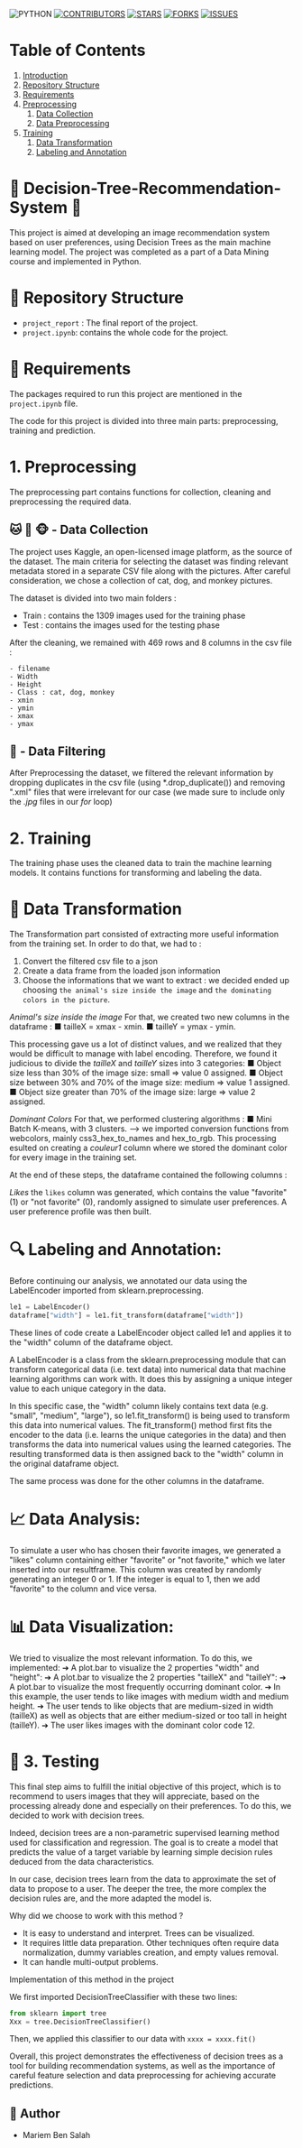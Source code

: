  
<img src="https://img.shields.io/badge/-Python-blue?style=for-the-badge&logo=python&logoColor=white" alt="PYTHON" /> [<img src="https://img.shields.io/github/contributors/Mariem-Ben-Salah/Demo-Automation?style=for-the-badge" alt="CONTRIBUTORS" />](https://github.com/Mariem-Ben-Salah/Demo-Automation/graphs/contributors) [<img src="https://img.shields.io/github/stars/Mariem-Ben-Salah/Demo-Automation?style=for-the-badge" alt="STARS" />](https://github.com/Mariem-Ben-Salah/Demo-Automation/stargazers) [<img src="https://img.shields.io/github/forks/Mariem-Ben-Salah/Demo-Automation?style=for-the-badge" alt="FORKS" />](https://github.com/Mariem-Ben-Salah/Demo-Automation/network/members) [<img src="https://img.shields.io/github/issues/Mariem-Ben-Salah/Demo-Automation?style=for-the-badge" alt="ISSUES" />](https://github.com/Mariem-Ben-Salah/Demo-Automation/issues)

# Table of Contents

1. [Introduction](#Decision-Tree-Recommendation-System)
2. [Repository Structure](#Repository-Structure)
3. [Requirements](#Requirements)
4. [Preprocessing](#Preprocessing)
    1. [Data Collection](#data-collection)
    2. [Data Preprocessing](#data-preprocessing)
5. [Training](#Training)
    1. [Data Transformation](#Data-Transformation)
    2. [Labeling and Annotation](#Labeling-and-Annotation)

# 🌳 Decision-Tree-Recommendation-System 🌳

This project is aimed at developing an image recommendation system based on user preferences, using Decision Trees as the main machine learning model. The project was completed as a part of a Data Mining course and implemented in Python.

# 📂 Repository Structure

* `project_report` : The final report of the project.
* `project.ipynb`: contains the whole code for the project.

# 📝 Requirements

The packages required to run this project are mentioned in the `project.ipynb` file.

The code for this project is divided into three main parts: preprocessing, training and prediction.

# 1. Preprocessing

The preprocessing part contains functions for collection, cleaning and preprocessing the required data.

## 🐱 🐶 🐵 - Data Collection 

The project uses Kaggle, an open-licensed image platform, as the source of the dataset. The main criteria for selecting the dataset was finding relevant metadata stored in a separate CSV file along with the pictures. After careful consideration, we chose a collection of cat, dog, and monkey pictures.

The dataset is divided into two main folders : 
- Train : contains the 1309 images used for the training phase
- Test : contains the images used for the testing phase

After the cleaning, we remained with 469 rows and 8 columns in the csv file :

```
- filename 
- Width 
- Height
- Class : cat, dog, monkey
- xmin
- ymin
- xmax
- ymax
```

## 🧹 - Data Filtering

After Preprocessing the dataset, we filtered the relevant information by dropping duplicates in the csv file (using *.drop_duplicate()) and removing ".xml" files that were irrelevant for our case (we made sure to include only the *.jpg* files in our _for_ loop)

# 2. Training

The training phase uses the cleaned data to train the machine learning models. It contains functions for transforming and labeling the data.

# 🔄 Data Transformation 

The Transformation part consisted of extracting more useful information from the training set. In order to do that, we had to :
1. Convert the filtered csv file to a json
2. Create a data frame from the loaded json information
3. Choose the informations that we want to extract : we decided ended up choosing `the animal's size inside the image` and `the dominating colors in the picture`. 

*Animal's size inside the image*
For that, we created two new columns in the dataframe :
■ tailleX = xmax - xmin.
■ tailleY = ymax - ymin.

This processing gave us a lot of distinct values, and we realized that they would be difficult to manage with label encoding. Therefore, we found it judicious to divide the *tailleX* and *tailleY* sizes into 3 categories:
■ Object size less than 30% of the image size: small ⇒ value 0 assigned.
■ Object size between 30% and 70% of the image size: medium ⇒ value 1 assigned.
■ Object size greater than 70% of the image size: large ⇒ value 2 assigned.

*Dominant Colors*
For that, we performed clustering algorithms :
■ Mini Batch K-means, with 3 clusters.
--> we imported conversion functions from webcolors, mainly css3_hex_to_names and hex_to_rgb.
This processing esulted on creating a *couleur1* column where we stored the dominant color for every image in the training set.

At the end of these steps, the dataframe contained the following columns : 

*Likes*
the `likes` column was generated, which contains the value "favorite" (1) or "not favorite" (0), randomly assigned to simulate user preferences. A user preference profile was then built.

# 🔍 Labeling and Annotation: 

Before continuing our analysis, we annotated our data using the LabelEncoder imported from sklearn.preprocessing. 
``` python
le1 = LabelEncoder()
dataframe["width"] = le1.fit_transform(dataframe["width"])
```

These lines of code create a LabelEncoder object called le1 and applies it to the "width" column of the dataframe object.

A LabelEncoder is a class from the sklearn.preprocessing module that can transform categorical data (i.e. text data) into numerical data that machine learning algorithms can work with. It does this by assigning a unique integer value to each unique category in the data.

In this specific case, the "width" column likely contains text data (e.g. "small", "medium", "large"), so le1.fit_transform() is being used to transform this data into numerical values. The fit_transform() method first fits the encoder to the data (i.e. learns the unique categories in the data) and then transforms the data into numerical values using the learned categories. The resulting transformed data is then assigned back to the "width" column in the original dataframe object.

The same process was done for the other columns in the dataframe.

# 📈 Data Analysis: 

To simulate a user who has chosen their favorite images, we generated a "likes" column containing either "favorite" or "not favorite," which we later inserted into our resultframe. This column was created by randomly generating an integer 0 or 1. If the integer is equal to 1, then we add "favorite" to the column and vice versa.

# 📊 Data Visualization: 

We tried to visualize the most relevant information. To do this, we implemented:
➔ A plot.bar to visualize the 2 properties "width" and "height":
➔ A plot.bar to visualize the 2 properties "tailleX" and "tailleY":
➔ A plot.bar to visualize the most frequently occurring dominant color.
➔ In this example, the user tends to like images with medium width and medium height.
➔ The user tends to like objects that are medium-sized in width (tailleX) as well as objects that are either medium-sized or too tall in height (tailleY).
➔ The user likes images with the dominant color code 12.


# 🎉 3. Testing

This final step aims to fulfill the initial objective of this project, which is to recommend to users images that they will appreciate, based on the processing already done and especially on their preferences. To do this, we decided to work with decision trees.

Indeed, decision trees are a non-parametric supervised learning method used for classification and regression. The goal is to create a model that predicts the value of a target variable by learning simple decision rules deduced from the data characteristics.

In our case, decision trees learn from the data to approximate the set of data to propose to a user. The deeper the tree, the more complex the decision rules are, and the more adapted the model is.

Why did we choose to work with this method ?
- It is easy to understand and interpret. Trees can be visualized.
- It requires little data preparation. Other techniques often require data normalization, dummy variables creation, and empty values removal.
- It can handle multi-output problems.

Implementation of this method in the project

We first imported DecisionTreeClassifier with these two lines:
``` python
from sklearn import tree
Xxx = tree.DecisionTreeClassifier()
```
Then, we applied this classifier to our data with `xxxx = xxxx.fit()`


Overall, this project demonstrates the effectiveness of decision trees as a tool for building recommendation systems, as well as the importance of careful feature selection and data preprocessing for achieving accurate predictions.


## 👤 Author

- Mariem Ben Salah 
